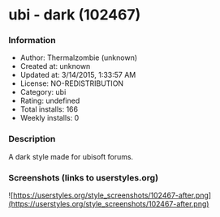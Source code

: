 # ubi - dark (102467)

### Information
- Author: Thermalzombie (unknown)
- Created at: unknown
- Updated at: 3/14/2015, 1:33:57 AM
- License: NO-REDISTRIBUTION
- Category: ubi
- Rating: undefined
- Total installs: 166
- Weekly installs: 0


### Description
A dark style made for ubisoft forums.


### Screenshots (links to userstyles.org)
![https://userstyles.org/style_screenshots/102467-after.png](https://userstyles.org/style_screenshots/102467-after.png)


